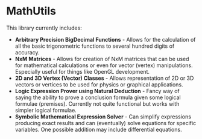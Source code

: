 # MathUtils
This library currently includes:
 * **Arbitrary Precision BigDecimal Functions** - Allows for the calculation of all the basic trigonometric functions to several hundred digits of accuracy.
 * **NxM Matrices** - Allows for creation of NxM matrices that can be used for mathematical calculations or even for vector (vertex) manipulations. Especially useful for things like OpenGL development.
 * **2D and 3D Vertex (Vector) Classes** - Allows representation of 2D or 3D vectors or vertices to be used for physics or graphical applications.
 * **Logic Expression Prover using Natural Deduction** - Fancy way of saying the ability to prove a conclusion formula given some logical formulae (premises). Currently not quite functional but works with simpler logical formulae.
 * **Symbolic Mathematical Expression Solver** - Can simplify expressions producing exact results and can (eventually) solve equations for specific variables. One possible addition may include differential equations.
